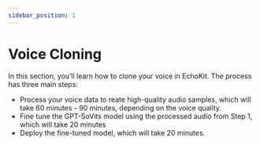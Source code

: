 ```yaml
---
sidebar_position: 1
---
```


# Voice Cloning

In this section, you’ll learn how to clone your voice in EchoKit. The process has three main steps:

* Process your voice data to reate high-quality audio samples, which will take 60 minutes - 90 minutes, depending on the voice quality.
* Fine tune the GPT-SoVits model using the processed audio from Step 1, which will take 20 minutes
* Deploy the fine-tuned model, which will take 20 minutes.
